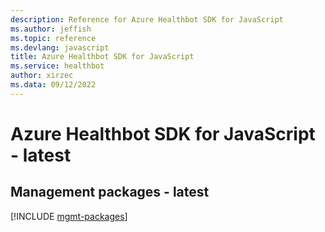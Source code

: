 ```yaml
---
description: Reference for Azure Healthbot SDK for JavaScript
ms.author: jeffish
ms.topic: reference
ms.devlang: javascript
title: Azure Healthbot SDK for JavaScript
ms.service: healthbot
author: xirzec
ms.data: 09/12/2022
---
```

# Azure Healthbot SDK for JavaScript - latest

## Management packages - latest
[!INCLUDE [mgmt-packages](healthbot-mgmt-index.md)]